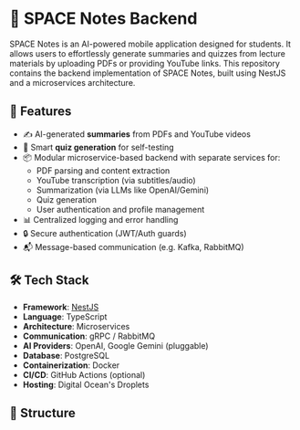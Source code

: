 # 🧠 SPACE Notes Backend

SPACE Notes is an AI-powered mobile application designed for students. It allows users to effortlessly generate summaries and quizzes from lecture materials by uploading PDFs or providing YouTube links. This repository contains the backend implementation of SPACE Notes, built using NestJS and a microservices architecture.

## 🚀 Features

- ✍️ AI-generated **summaries** from PDFs and YouTube videos
- 🧪 Smart **quiz generation** for self-testing
- 📦 Modular microservice-based backend with separate services for:
  - PDF parsing and content extraction
  - YouTube transcription (via subtitles/audio)
  - Summarization (via LLMs like OpenAI/Gemini)
  - Quiz generation
  - User authentication and profile management
- 📊 Centralized logging and error handling
- 🔒 Secure authentication (JWT/Auth guards)
- 📬 Message-based communication (e.g. Kafka, RabbitMQ)

## 🛠 Tech Stack

- **Framework**: [NestJS](https://nestjs.com/)
- **Language**: TypeScript
- **Architecture**: Microservices
- **Communication**: gRPC / RabbitMQ 
- **AI Providers**: OpenAI, Google Gemini (pluggable)
- **Database**: PostgreSQL 
- **Containerization**: Docker
- **CI/CD**: GitHub Actions (optional)
- **Hosting**: Digital Ocean's Droplets

## 📁 Structure
